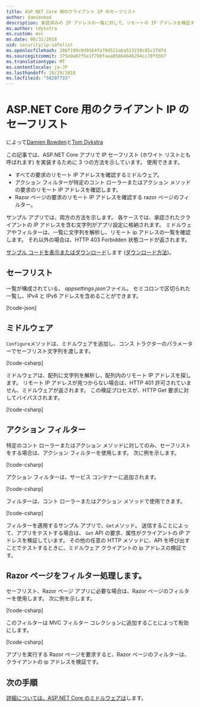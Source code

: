 ```yaml
---
title: ASP.NET Core 用のクライアント IP のセーフリスト
author: damienbod
description: 承認済みの IP アドレスの一覧に対して、リモートの IP アドレスを検証するミドルウェアまたはアクションのフィルターを作成する方法について説明します。
ms.author: tdykstra
ms.custom: mvc
ms.date: 08/31/2018
uid: security/ip-safelist
ms.openlocfilehash: 286f199c0d9164fa70d511aba523210c85c2fdfd
ms.sourcegitcommit: 375e9a67f5e1f7b0faaa056b4b46294cc70f55b7
ms.translationtype: MT
ms.contentlocale: ja-JP
ms.lasthandoff: 10/29/2018
ms.locfileid: "50207733"
---
```

# <a name="client-ip-safelist-for-aspnet-core"></a>ASP.NET Core 用のクライアント IP のセーフリスト

によって[Damien Bowden](https://twitter.com/damien_bod)と[Tom Dykstra](https://github.com/tdykstra)
 
この記事では、ASP.NET Core アプリで IP セーフリスト (ホワイト リストとも呼ばれます) を実装するために 3 つの方法を示しています。 使用できます。

* すべての要求のリモート IP アドレスを確認するミドルウェア。
* アクション フィルターが特定のコント ローラーまたはアクション メソッドの要求のリモート IP アドレスを確認します。
* Razor ページの要求のリモート IP アドレスを確認する razor ページのフィルター。

サンプル アプリでは、両方の方法を示します。 各ケースでは、承認されたクライアントの IP アドレスを含む文字列がアプリ設定に格納されます。 ミドルウェアやフィルターは、一覧に文字列を解析し、リモート ip アドレスの一覧を確認します。 それ以外の場合は、HTTP 403 Forbidden 状態コードが返されます。

[サンプル コードを表示またはダウンロード](https://github.com/aspnet/Docs/tree/master/aspnetcore/security/ip-safelist/samples/2.x/ClientIpAspNetCore)します ([ダウンロード方法](xref:index#how-to-download-a-sample))。

## <a name="the-safelist"></a>セーフリスト

一覧が構成されている、 *appsettings.json*ファイル。 セミコロンで区切られた一覧し、IPv4 と IPv6 アドレスを含めることができます。

[!code-json[](ip-safelist/samples/2.x/ClientIpAspNetCore/appsettings.json?highlight=2)]

## <a name="middleware"></a>ミドルウェア

`Configure`メソッドは、ミドルウェアを追加し、コンス トラクターのパラメーターでセーフリスト文字列を渡します。

[!code-csharp[](ip-safelist/samples/2.x/ClientIpAspNetCore/Startup.cs?name=snippet_Configure&highlight=7)]

ミドルウェアは、配列に文字列を解析し、配列内のリモート IP アドレスを探します。 リモート IP アドレスが見つからない場合は、HTTP 401 許可されていません、ミドルウェアが返されます。 この検証プロセスが、HTTP Get 要求に対してバイパスされます。

[!code-csharp[](ip-safelist/samples/2.x/ClientIpAspNetCore/AdminSafeListMiddleware.cs?name=snippet_ClassOnly)]

## <a name="action-filter"></a>アクション フィルター

特定のコント ローラーまたはアクション メソッドに対してのみ、セーフリストをする場合は、アクション フィルターを使用します。 次に例を示します。 

[!code-csharp[](ip-safelist/samples/2.x/ClientIpAspNetCore/Filters/ClientIdCheckFilter.cs)]

アクション フィルターは、サービス コンテナーに追加されます。

[!code-csharp[](ip-safelist/samples/2.x/ClientIpAspNetCore/Startup.cs?name=snippet_ConfigureServices&highlight=3)]

フィルターは、コント ローラーまたはアクション メソッドで使用できます。

[!code-csharp[](ip-safelist/samples/2.x/ClientIpAspNetCore/Controllers/ValuesController.cs?name=snippet_Filter&highlight=1)]

フィルターを適用するサンプル アプリで、`Get`メソッド。 送信することによって、アプリをテストする場合は、 `Get` API の要求、属性がクライアントの IP アドレスを検証しています。 その他の任意の HTTP メソッドに、API を呼び出すことでテストするときに、ミドルウェア クライアントの ip アドレスの検証です。

## <a name="razor-pages-filter"></a>Razor ページをフィルター処理します。 

セーフリスト、Razor ページ アプリに必要な場合は、Razor ページのフィルターを使用します。 次に例を示します。 

[!code-csharp[](ip-safelist/samples/2.x/ClientIpAspNetCore/Filters/ClientIdCheckPageFilter.cs)]

このフィルターは MVC フィルター コレクションに追加することによって有効にします。

[!code-csharp[](ip-safelist/samples/2.x/ClientIpAspNetCore/Startup.cs?name=snippet_ConfigureServices&highlight=7-9)]

アプリを実行する Razor ページを要求すると、Razor ページのフィルターは、クライアントの ip アドレスを検証です。

## <a name="next-steps"></a>次の手順

[詳細については、ASP.NET Core のミドルウェアは](xref:fundamentals/middleware/index)します。
